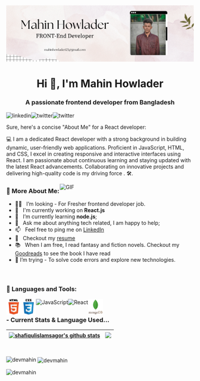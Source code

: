![logo](https://github.com/devmahin/devmahin/blob/main/png_20231115_122749_0000.png)
<h1 align="center">Hi 👋, I'm Mahin Howlader</h1>
<h3 align="center">A passionate frontend developer from Bangladesh</h3>


<a href='https://www.linkedin.com/in/rahul-jha98/'><img align='left' alt="linkedin" src="https://raw.githubusercontent.com/rahul-jha98/rahul-jha98/561d474902b59c7429ec22bb73e225696c27b202/assets/linkedin.svg" height='18px'/></a>
<a href='https://twitter.com/jharahul98/'><img align='left' alt="twitter" src="https://raw.githubusercontent.com/rahul-jha98/rahul-jha98/561d474902b59c7429ec22bb73e225696c27b202/assets/twitter.svg" height='18px'/></a>
<a href='https://twitter.com/jharahul98/'><img align='left' alt="twitter" src="https://raw.githubusercontent.com/maurodesouza/profile-readme-generator/master/src/assets/icons/social/facebook/default.svg" height='18px'/></a>


<br>


Sure, here's a concise "About Me" for a React developer:

💻 I am a dedicated React developer with a strong background in building dynamic, user-friendly web applications. Proficient in JavaScript, HTML, and CSS, I excel in creating responsive and interactive interfaces using React. I am passionate about continuous learning and staying updated with the latest React advancements. Collaborating on innovative projects and delivering high-quality code is my driving force . 🛠️. 
<br/>

<img align="right" alt="GIF" src="https://raw.githubusercontent.com/rahul-jha98/rahul-jha98/main/techstack.gif" width="360px"/>
  
### 🧐 More About Me:
- 🚶‍♂️ &nbsp; I’m looking - For Fresher frontend developer job.
- 🔭 &nbsp; I'm currently working on  **React.js**
- 🌱 &nbsp; I’m currently learning **node.js**; 
- 💬 &nbsp; Ask me about anything tech related, I am happy to help;
- 📫 &nbsp; Feel free to ping me on [LinkedIn](https://www.linkedin.com/in/rahul-jha98/)
- 📝 &nbsp; Checkout my [resume](https://docs.google.com/document/d/1pqX4yG4RELYfXzatZsl4Nu-OVh60w8wkKNdYZYYXWO4/edit?usp=sharing)
- 📚 &nbsp; When I am free, I read fantasy and fiction novels. Checkout my [Goodreads](https://www.goodreads.com/rahul-jha98) to see the book I have read
- 🤔 I’m trying - To solve code errors and explore new technologies.
<br>

##
### 🔨 Languages and Tools:
<a href="https://reactjs.org/" target="_blank"> <img align="left" alt="React" height ="42px" src="https://raw.githubusercontent.com/devicons/devicon/master/icons/html5/html5-original-wordmark.svg" alt="html5" width="40" height="40" alt="css3" width="40" height="40"/> </a> <a href="https://expressjs.com"></a>
<a href="https://reactjs.org/" target="_blank"> <img align="left" alt="React" height ="42px" src="https://raw.githubusercontent.com/devicons/devicon/master/icons/css3/css3-original-wordmark.svg" alt="css3" width="40" height="40"/> </a> <a href="https://expressjs.com"></a>

<a href="https://developer.mozilla.org/en-US/docs/Web/JavaScript" target="_blank"> <img align="left" alt="JavaScript" height ="42px"  src="https://raw.githubusercontent.com/rahul-jha98/github_readme_icons/main/language_and_tools/square/javascript/javascript.svg"> </a>
<a href="https://reactjs.org/" target="_blank"> <img align="left" alt="React" height ="42px" src="https://raw.githubusercontent.com/rahul-jha98/github_readme_icons/main/language_and_tools/square/react/react.svg"></a>
<a href="https://reactjs.org/" target="_blank"> <img align="left" alt="React" height ="42px" src="https://raw.githubusercontent.com/devicons/devicon/master/icons/mongodb/mongodb-original-wordmark.svg" alt="html5" width="40" height="40" alt="css3" width="40" height="40"/> </a> <a href="https://expressjs.com"></a>
<br>
##



### -  Current Stats & Language Used...

| <a href="https://github.com/shafiqulislamsagor"><img align="center" src="https://github-readme-stats.vercel.app/api?username=shafiqulislamsagor&show_icons=true&include_all_commits=true&theme=radical&hide_border=true" alt="shafiqulislamsagor's github stats" /></a> | <a href="https://github.com/devmahin"><img align="center" src="https://github-readme-stats.vercel.app/api/top-langs/?username=devmahin&layout=compact&theme=radical&hide_border=true" /></a> |
| ------------- | ------------- |


<br>

<p><img align="left" src="https://github-readme-stats.vercel.app/api/top-langs?username=devmahin&show_icons=true&locale=en&layout=compact" alt="devmahin" /></p>

<p>&nbsp;<img align="center" src="https://github-readme-stats.vercel.app/api?username=devmahin&show_icons=true&locale=en" alt="devmahin" /></p>

<p><img align="center" src="https://github-readme-streak-stats.herokuapp.com/?user=devmahin&" alt="devmahin" /></p>
